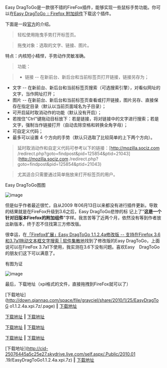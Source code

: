 

Easy DragToGo是一款很不错的FireFox插件，能够实现一些鼠标手势功能。你可以在[Easy DragToGo :: Firefox 附加组件](https://addons.mozilla.org/zh-CN/firefox/addon/6639)下载这个插件。

下面是一段[官方](http://addons.sociz.com/firefox/700/)的介绍。

> 轻松使用拖曳手势打开标签页。

>

> 拖曳对象：选取的文字、链接、图片。

特点：内核短小精悍，手势动作灵敏准确。

>

> 功能：

>

> * 链接 -- 在新前台、新后台和当前标签页打开链接，链接另存为；

* 文字 -- 在新前台、新后台和当前标签页搜索（可选搜索引擎），对看似网址的文字，当作网址打开；  
* 图片 -- 在新前台、新后台和当前标签页查看或打开链接，图片另存、直接保存在指定目录（默认以当前页面域名为子目录）；  
* 可开启延时取消动作的功能（默认没有开启）；  
* 若按住"Ctrl"键拖动目标放下：若是链接，将对链接中的文字进行搜索；若是文字，强制当作链接打开（自动去除空格和转换全角字母）；  
* 可自定义代码；  
* 最多可以设置 4 个方向的手势（默认只选取了比较简单的上下两个方向）。
>

> 延时取消动作和自定义代码可参考以下的链接：[http://mozilla.sociz.com
/redirect.php?goto=findpost&pid=125854&ptid=21043](http://mozilla.sociz.com
/redirect.php?goto=findpost&pid=125854&ptid=21043)

>

> 尤其适合只需要通过简单拖放来打开标签页的用户。

Easy DragToGo图图

![image](https://e25ba8-log4d-c.dijingchao.com/upload_dropbox/201002/easy_dragtogo.jpg)

但是似乎作者最近很忙，自从2009 年06月13日以来都没有进行插件更新。导致的结果就是在FireFox升级到3.6之后，Easy DragToGo悲惨的标
记上了"**这是一个针对旧版本Firefox的附加组件**"字样。我苦苦等了近两个月，依然没有等到作者放出新版本，终于忍不住找第三方修改版。

很幸运，在[「Firefox扩展」Easy DragToGo 1.1.2.4a修改版 -- 支持在Firefox 3.6和3.7a1拖动文本框文字搜索 | 软件集散地](http://my219.cn/archives/41051.html)找到了修改版的Easy DragToGo，上面说可以在FireFox
3.7a1下使用，我实测在3.6下没有问题。喜欢Easy　DragToGo的朋友们这下可以满意了。

有图为证

![image](https://e25ba8-log4d-c.dijingchao.com/upload_dropbox/201002/easy_dragtogo_ff.jpg)

最后，下载地址（xpi格式的文件，直接拖拽到FireFox就可以了）

[下载地址](http://down.qiannao.com/space/file/grayciel/share/2010/1/25/EasyDragToG
o1.1.2.4a.xpi.7z/.page) ‖
[下载地址](http://www.ziddu.com/download/8320161/EasyDragToGo1.1.2.4a.xpi.7z.html)

[下载地址](http://my219.cn/archives/41051.html) ‖
[下载地址](http://dl.dropbox.com/u/4248324/EasyDragToGo1.1.2.4a.xpi.7z)

[下载地址](http://goaruna.com/bmpj) ‖ [下载地址](http://u.115.com/file/f6ffd613cf)

[下载地址](http://www.uushare.com/user/my219cn/file/2492897) ‖
[下载地址](http://www.filefront.com/15422223/EasyDragToGo1.1.2.4a.xpi.7z)

[下载地址](http://cid-25076445a5c25e27.skydrive.live.com/self.aspx/.Public/2010.01
.19/EasyDragToGo1.1.2.4a.xpi.7z) ‖
[下载地址](http://www.brsbox.com/filebox/down/fc/f19722a7b4297149e3a8ac16f87b2229)


